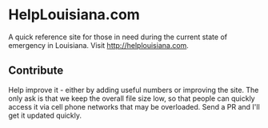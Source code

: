 # HelpLouisiana.com
A quick reference site for those in need during the current state of emergency in Louisiana. Visit http://helplouisiana.com.

## Contribute
Help improve it - either by adding useful numbers or improving the site. The only ask is that we keep the overall file size low, so that people can quickly access it via cell phone networks that may be overloaded. Send a PR and I'll get it updated quickly.
